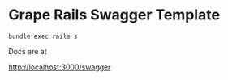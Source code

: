 # Grape Rails Swagger Template

`bundle exec rails s`

Docs are at

[http://localhost:3000/swagger]()
